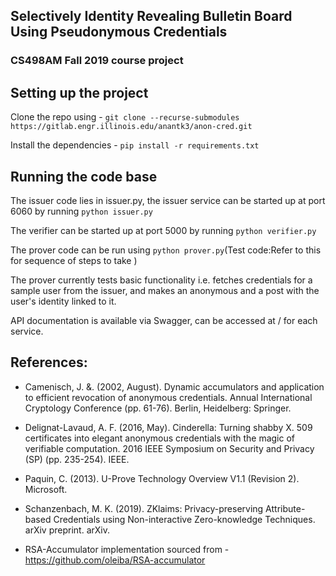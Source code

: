 ## Selectively Identity Revealing Bulletin Board Using Pseudonymous Credentials

### CS498AM Fall 2019 course project


## Setting up the project 

Clone the repo using - `git clone --recurse-submodules https://gitlab.engr.illinois.edu/anantk3/anon-cred.git`

Install the dependencies - `pip install -r requirements.txt`


## Running the code base

The issuer code lies in issuer.py, the issuer service can be started up at port 6060 by running `python issuer.py`

The verifier can be started up at port 5000 by running `python verifier.py`

The prover code can be run using `python prover.py`(Test code:Refer to this for sequence of steps to take )

The prover currently tests basic functionality i.e. fetches credentials for a sample user from the issuer, and makes an anonymous and a post with the user's identity linked to it.


API documentation is available via Swagger, can be accessed at / for each service.



## References:

*  Camenisch, J. &. (2002, August). Dynamic accumulators and application to efficient revocation of anonymous credentials. Annual International Cryptology Conference (pp. 61-76). Berlin, Heidelberg: Springer. 

*  Delignat-Lavaud, A. F. (2016, May). Cinderella: Turning shabby X. 509 certificates into elegant anonymous credentials with the magic of verifiable computation. 2016 IEEE Symposium on Security and Privacy (SP) (pp. 235-254). IEEE. 

*  Paquin, C. (2013). U-Prove Technology Overview V1.1 (Revision 2). Microsoft. 

*  Schanzenbach, M. K. (2019). ZKlaims: Privacy-preserving Attribute-based Credentials using Non-interactive Zero-knowledge Techniques. arXiv preprint. arXiv. 

*  RSA-Accumulator implementation sourced from - https://github.com/oleiba/RSA-accumulator


